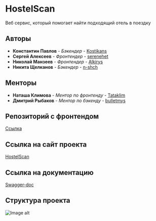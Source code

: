 # HostelScan

Веб сервис, который помогает найти подходящий отель в поездку

## Авторы

* **Константин Павлов** - *Бэкендер* - [Kostikans](https://github.com/Kostikans)
* **Сергей Алексеев** - *Фронтендер* - [serenehet](https://github.com/serenehet)
* **Николай Манзеев** - *Фронтендер* - [Alkirys](https://github.com/Alkirys)
* **Никита Щелканов** - *Бэкендер* - [n-shch](https://github.com/n-shch)


## Менторы
* **Наташа Климова** - *Ментор по фронтенду* - [Tataklim](https://github.com/Tataklim)
* **Дмитрий Рыбаков** - *Ментор по бэкенду* - [bulletmys](https://github.com/bulletmys)

## Репозиторий с фронтендом
[Ссылка](https://github.com/frontend-park-mail-ru/2020_2_JMickhs)

## Ссылка на сайт проекта
[HostelScan](https://www.hostelscan.ru/)

## Ссылка на документацию
[Swagger-doc](https://www.hostelscan.ru:8080/docs)

## Структура проекта 
![Image alt](http://s3.hostelscan.ru/static/img/project.jpg)